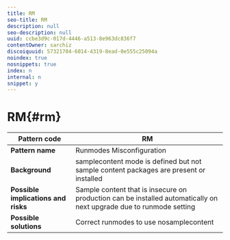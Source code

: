 ```yaml
---
title: RM
seo-title: RM
description: null
seo-description: null
uuid: ccbe3d9c-017d-4446-a513-8e963dc836f7
contentOwner: sarchiz
discoiquuid: 57321704-6014-4319-8ead-0e555c25094a
noindex: true
nosnippets: true
index: n
internal: n
snippet: y
---
```


# RM{#rm}

| **Pattern code** |RM |
|---|---|
| **Pattern name** |Runmodes Misconfiguration |
| **Background** |samplecontent mode is defined but not sample content packages are present or installed |
| **Possible implications and risks** |Sample content that is insecure on production can be installed automatically on next upgrade due to runmode setting |
| **Possible solutions** |Correct runmodes to use nosamplecontent |

